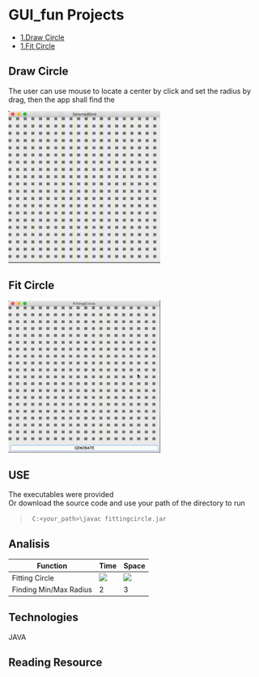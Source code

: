 # GUI_fun Projects
* [1.Draw Circle](#draw-circle)
* [1.Fit Circle](#fit-circle)

## Draw Circle
The user can use mouse to locate a center by click and set the radius by drag, then the app shall find the
<!--![Alt Text](https://github.com/cchun319/GUI_fun/blob/main/circle.gif)-->
<img src="https://github.com/cchun319/GUI_fun/blob/main/circle.gif" width="300" height="300"/>

## Fit Circle
<img src="https://github.com/cchun319/GUI_fun/blob/main/fitting.gif" width="300" height="300"/>

## USE
The executables were provided  
Or download the source code and use your path of the directory to run
>````
>  C:<your_path>\javac fittingcircle.jar
>````

## Analisis

Function | Time | Space
--- | --- | ---
Fitting Circle | <img src="https://render.githubusercontent.com/render/math?math=O(n^{2})"> | <img src="https://render.githubusercontent.com/render/math?math=O(mn)">
Finding Min/Max Radius | 2 | 3

## Technologies
JAVA

## Reading Resource
